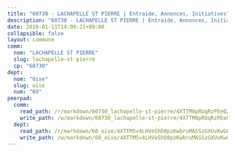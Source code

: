 ```yaml
---
title: "60730 - LACHAPELLE ST PIERRE | Entraide, Annonces, Initiatives"
description: "60730 - LACHAPELLE ST PIERRE | Entraide, Annonces, Initiatives"
date: 2020-01-11T14:09:21+09:00
collapsible: false
layout: commune
comm:
  nom: "LACHAPELLE ST PIERRE"
  slug: lachapelle-st-pierre
  cp: "60730"
dept:
  nom: "Oise"
  slug: oise
  num: "60"
peerpad:
  comm:
    read_path: /r/markdown/60730_lachapelle-st-pierre/4XTTM8pRUqRzPEeQJZbvwRH8YkVDKyigvKDdUyri3SS8rnmuX
    write_path: /w/markdown/60730_lachapelle-st-pierre/4XTTM8pRUqRzPEeQJZbvwRH8YkVDKyigvKDdUyri3SS8rnmuX-K3TgV6962v8dvpK2ZZv2m9j8xn1czMY9etcSFdfgGY32rpPAdfU18inHTak6nbfJGUwkYrKW1tzv6bpvSDHUkzeEYrEvNct3vSsBdgXYxMXFbgmUa7YME8GGEuodxZGAsYpAcJpV
  dept:
    read_path: /r/markdown/60_oise/4XTTM5v4LHVeShD8pzKwbruMASSzGXUvKwGPyPNR6Aq6aruGY
    write_path: /w/markdown/60_oise/4XTTM5v4LHVeShD8pzKwbruMASSzGXUvKwGPyPNR6Aq6aruGY-K3TgTfEPmBuMGxs3WizC7aafmuSUvuvwsE7nM986pS4fEczEhokrfL1mXNtU722XatpEcDhfhLf5xd24JkCKBD4DcQHeF5CYjEkAVzDN3PuQerZfYGZ5zy2XFcJNh2Z1pYjLoQTn
---
```


